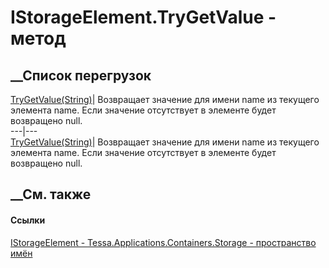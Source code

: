 # IStorageElement.TryGetValue - метод
##  __Список перегрузок
[TryGetValue(String)](M_Tessa_Applications_Containers_Storage_IStorageElement_TryGetValue.htm)|
Возвращает значение для имени name из текущего элемента name. Если значение
отсутствует в элементе будет возвращено null.  
---|---  
[TryGetValue<TValue>(String)](M_Tessa_Applications_Containers_Storage_IStorageElement_TryGetValue__1.htm)|
Возвращает значение для имени name из текущего элемента name. Если значение
отсутствует в элементе будет возвращено null.  
## __См. также
#### Ссылки
[IStorageElement -
](T_Tessa_Applications_Containers_Storage_IStorageElement.htm)
[Tessa.Applications.Containers.Storage - пространство
имён](N_Tessa_Applications_Containers_Storage.htm)
